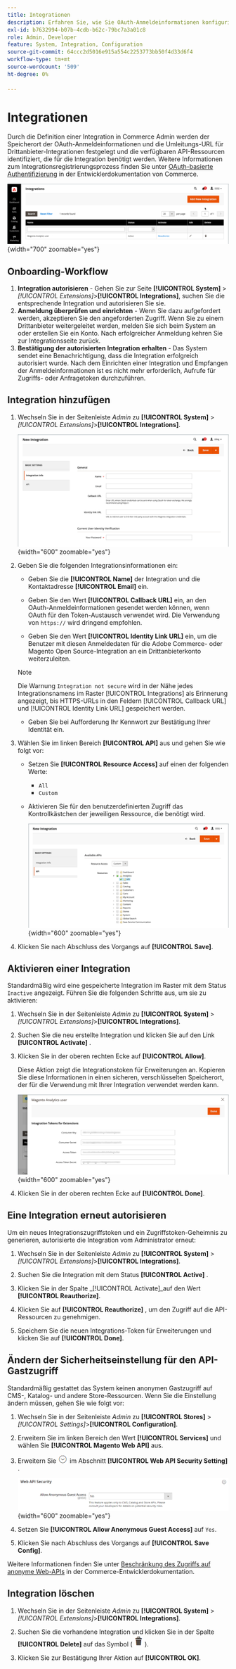 ```yaml
---
title: Integrationen
description: Erfahren Sie, wie Sie OAuth-Anmeldeinformationen konfigurieren und die Umleitungs-URL für Drittanbieter-Integrationen konfigurieren.
exl-id: b7632994-b07b-4cdb-b62c-79bc7a3a01c8
role: Admin, Developer
feature: System, Integration, Configuration
source-git-commit: 64ccc2d5016e915a554c2253773bb50f4d33d6f4
workflow-type: tm+mt
source-wordcount: '509'
ht-degree: 0%

---
```


# Integrationen

Durch die Definition einer Integration in Commerce Admin werden der Speicherort der OAuth-Anmeldeinformationen und die Umleitungs-URL für Drittanbieter-Integrationen festgelegt und die verfügbaren API-Ressourcen identifiziert, die für die Integration benötigt werden. Weitere Informationen zum Integrationsregistrierungsprozess finden Sie unter [OAuth-basierte Authentifizierung](https://developer.adobe.com/commerce/webapi/get-started/authentication/gs-authentication-oauth/) in der Entwicklerdokumentation von Commerce.

![Integrationen](./assets/integrations.png){width="700" zoomable="yes"}

## Onboarding-Workflow

1. **Integration autorisieren** - Gehen Sie zur Seite **[!UICONTROL System]** > _[!UICONTROL Extensions]_>**[!UICONTROL Integrations]**, suchen Sie die entsprechende Integration und autorisieren Sie sie.
1. **Anmeldung überprüfen und einrichten** - Wenn Sie dazu aufgefordert werden, akzeptieren Sie den angeforderten Zugriff. Wenn Sie zu einem Drittanbieter weitergeleitet werden, melden Sie sich beim System an oder erstellen Sie ein Konto. Nach erfolgreicher Anmeldung kehren Sie zur Integrationsseite zurück.
1. **Bestätigung der autorisierten Integration erhalten** - Das System sendet eine Benachrichtigung, dass die Integration erfolgreich autorisiert wurde. Nach dem Einrichten einer Integration und Empfangen der Anmeldeinformationen ist es nicht mehr erforderlich, Aufrufe für Zugriffs- oder Anfragetoken durchzuführen.

## Integration hinzufügen

1. Wechseln Sie in der Seitenleiste _Admin_ zu **[!UICONTROL System]** > _[!UICONTROL Extensions]_>**[!UICONTROL Integrations]**.

   ![Neue Integration](./assets/integration-new.png){width="600" zoomable="yes"}

1. Geben Sie die folgenden Integrationsinformationen ein:

   - Geben Sie die **[!UICONTROL Name]** der Integration und die Kontaktadresse **[!UICONTROL Email]** ein.

   - Geben Sie den Wert **[!UICONTROL Callback URL]** ein, an den OAuth-Anmeldeinformationen gesendet werden können, wenn OAuth für den Token-Austausch verwendet wird. Die Verwendung von `https://` wird dringend empfohlen.

   - Geben Sie den Wert **[!UICONTROL Identity Link URL]** ein, um die Benutzer mit diesen Anmeldedaten für die Adobe Commerce- oder Magento Open Source-Integration an ein Drittanbieterkonto weiterzuleiten.

   >[!NOTE]
   >
   > Die Warnung `Integration not secure` wird in der Nähe jedes Integrationsnamens im Raster [!UICONTROL Integrations] als Erinnerung angezeigt, bis HTTPS-URLs in den Feldern [!UICONTROL Callback URL] und [!UICONTROL Identity Link URL] gespeichert werden.

   - Geben Sie bei Aufforderung Ihr Kennwort zur Bestätigung Ihrer Identität ein.

1. Wählen Sie im linken Bereich **[!UICONTROL API]** aus und gehen Sie wie folgt vor:

   - Setzen Sie **[!UICONTROL Resource Access]** auf einen der folgenden Werte:

      - `All`
      - `Custom`

   - Aktivieren Sie für den benutzerdefinierten Zugriff das Kontrollkästchen der jeweiligen Ressource, die benötigt wird.

     ![Integrationen - verfügbare API](./assets/integrations-available-api.png){width="600" zoomable="yes"}

1. Klicken Sie nach Abschluss des Vorgangs auf **[!UICONTROL Save]**.

## Aktivieren einer Integration

Standardmäßig wird eine gespeicherte Integration im Raster mit dem Status `Inactive` angezeigt. Führen Sie die folgenden Schritte aus, um sie zu aktivieren:

1. Wechseln Sie in der Seitenleiste _Admin_ zu **[!UICONTROL System]** > _[!UICONTROL Extensions]_>**[!UICONTROL Integrations]**.

1. Suchen Sie die neu erstellte Integration und klicken Sie auf den Link **[!UICONTROL Activate]** .

1. Klicken Sie in der oberen rechten Ecke auf **[!UICONTROL Allow]**.

   Diese Aktion zeigt die Integrationstoken für Erweiterungen an. Kopieren Sie diese Informationen in einen sicheren, verschlüsselten Speicherort, der für die Verwendung mit Ihrer Integration verwendet werden kann.

   ![Integrationstoken für Erweiterungen](./assets/integration-tokens-for-extensions.png){width="600" zoomable="yes"}

1. Klicken Sie in der oberen rechten Ecke auf **[!UICONTROL Done]**.

## Eine Integration erneut autorisieren

Um ein neues Integrationszugriffstoken und ein Zugriffstoken-Geheimnis zu generieren, autorisierte die Integration vom Administrator erneut:

1. Wechseln Sie in der Seitenleiste _Admin_ zu **[!UICONTROL System]** > _[!UICONTROL Extensions]_>**[!UICONTROL Integrations]**.

1. Suchen Sie die Integration mit dem Status **[!UICONTROL Active]** .

1. Klicken Sie in der Spalte _[!UICONTROL Activate]_auf den Wert **[!UICONTROL Reauthorize]**.

1. Klicken Sie auf **[!UICONTROL Reauthorize]** , um den Zugriff auf die API-Ressourcen zu genehmigen.

1. Speichern Sie die neuen Integrations-Token für Erweiterungen und klicken Sie auf **[!UICONTROL Done]**.

## Ändern der Sicherheitseinstellung für den API-Gastzugriff

Standardmäßig gestattet das System keinen anonymen Gastzugriff auf CMS-, Katalog- und andere Store-Ressourcen. Wenn Sie die Einstellung ändern müssen, gehen Sie wie folgt vor:

1. Wechseln Sie in der Seitenleiste _Admin_ zu **[!UICONTROL Stores]** > _[!UICONTROL Settings]_>**[!UICONTROL Configuration]**.

1. Erweitern Sie im linken Bereich den Wert **[!UICONTROL Services]** und wählen Sie **[!UICONTROL Magento Web API]** aus.

1. Erweitern Sie ![Erweiterungsauswahl](../assets/icon-display-expand.png) im Abschnitt **[!UICONTROL Web API Security Setting]** .

   ![Dienstkonfiguration - Web-API-Sicherheitseinstellungen](../configuration-reference/services/assets/web-api-security.png){width="600" zoomable="yes"}

1. Setzen Sie **[!UICONTROL Allow Anonymous Guest Access]** auf `Yes`.

1. Klicken Sie nach Abschluss des Vorgangs auf **[!UICONTROL Save Config]**.

Weitere Informationen finden Sie unter [Beschränkung des Zugriffs auf anonyme Web-APIs](https://developer.adobe.com/commerce/webapi/rest/use-rest/anonymous-api-security/) in der Commerce-Entwicklerdokumentation.

## Integration löschen

1. Wechseln Sie in der Seitenleiste _Admin_ zu **[!UICONTROL System]** > _[!UICONTROL Extensions]_>**[!UICONTROL Integrations]**.

1. Suchen Sie die vorhandene Integration und klicken Sie in der Spalte **[!UICONTROL Delete]** auf das Symbol ( ![Papierkorbsymbol](../assets/icon-delete-trashcan-solid.png) ).

1. Klicken Sie zur Bestätigung Ihrer Aktion auf **[!UICONTROL OK]**.
